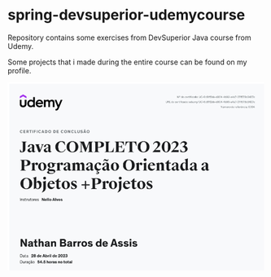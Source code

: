 # spring-devsuperior-udemycourse
Repository contains some exercises from DevSuperior Java course from Udemy.

Some projects that i made during the entire course can be found on my profile.

![oopjavacertificado](assets\oopjavacertificado.png)


